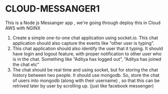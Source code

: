 # CLOUD-MESSANGER1
This is a Node js Messanger app , we're going through deploy this in Cloud AWS with NGINX
1) Create a simple one-to-one chat application using socket.io. This chat application
should also capture the events like “other user is typing”.
2) This chat application should also identify the user that it typing. It should have
login and logout feature, with proper notification to other user who is in the chat.
Something like “Aditya has logged out”, “Aditya has joined the chat etc”
3) The chat should be real time and using socket, but for storing the chat history
between two people. It should use mongodb. So, store the chat of users into
mongodb (along with their username) , so that this can be retrived later by user
by scrolling up. (just like facebook messenger)
